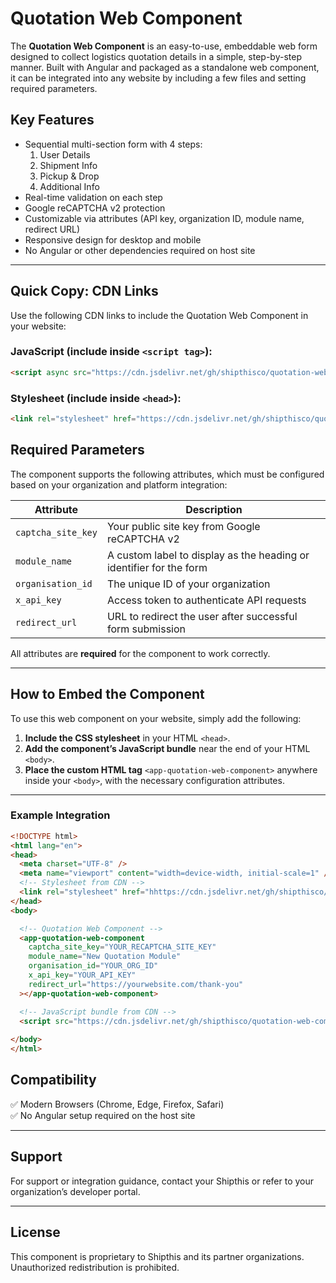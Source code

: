 # Quotation Web Component

The **Quotation Web Component** is an easy-to-use, embeddable web form designed to collect logistics quotation details in a simple, step-by-step manner. Built with Angular and packaged as a standalone web component, it can be integrated into any website by including a few files and setting required parameters.

## Key Features

- Sequential multi-section form with 4 steps:
  1. User Details
  2. Shipment Info
  3. Pickup & Drop
  4. Additional Info
- Real-time validation on each step
- Google reCAPTCHA v2 protection
- Customizable via attributes (API key, organization ID, module name, redirect URL)
- Responsive design for desktop and mobile
- No Angular or other dependencies required on host site

--- 
## Quick Copy: CDN Links

Use the following CDN links to include the Quotation Web Component in your website:

### JavaScript (include inside `<script tag>`):

```html
<script async src="https://cdn.jsdelivr.net/gh/shipthisco/quotation-web-component/dist/quotation-module/bundle.js"> </script>
```

### Stylesheet (include inside `<head>`):

```html
<link rel="stylesheet" href="https://cdn.jsdelivr.net/gh/shipthisco/quotation-web-component/dist/quotation-module/styles.css" />
```


## Required Parameters

The component supports the following attributes, which must be configured based on your organization and platform integration:

| Attribute          | Description                                                       |
|-------------------|-------------------------------------------------------------------|
| `captcha_site_key`| Your public site key from Google reCAPTCHA v2                     |
| `module_name`     | A custom label to display as the heading or identifier for the form |
| `organisation_id` | The unique ID of your organization                                |
| `x_api_key`       | Access token to authenticate API requests                         |
| `redirect_url`    | URL to redirect the user after successful form submission         |

All attributes are **required** for the component to work correctly.

---



## How to Embed the Component

To use this web component on your website, simply add the following:

1. **Include the CSS stylesheet** in your HTML `<head>`.
2. **Add the component’s JavaScript bundle** near the end of your HTML `<body>`.
3. **Place the custom HTML tag** `<app-quotation-web-component>` anywhere inside your `<body>`, with the necessary configuration attributes.

---


### Example Integration

```html
<!DOCTYPE html>
<html lang="en">
<head>
  <meta charset="UTF-8" />
  <meta name="viewport" content="width=device-width, initial-scale=1" />
  <!-- Stylesheet from CDN -->
  <link rel="stylesheet" href="hhttps://cdn.jsdelivr.net/gh/shipthisco/quotation-web-component/dist/quotation-module/styles.css" />
</head>
<body>

  <!-- Quotation Web Component -->
  <app-quotation-web-component
    captcha_site_key="YOUR_RECAPTCHA_SITE_KEY"
    module_name="New Quotation Module"
    organisation_id="YOUR_ORG_ID"
    x_api_key="YOUR_API_KEY"
    redirect_url="https://yourwebsite.com/thank-you"
  ></app-quotation-web-component>

  <!-- JavaScript bundle from CDN -->
  <script src="https://cdn.jsdelivr.net/gh/shipthisco/quotation-web-component/dist/quotation-module/bundle.js" async></script>
  
</body>
</html>
```

## Compatibility

 ✅ Modern Browsers (Chrome, Edge, Firefox, Safari) \
 ✅ No Angular setup required on the host site

---

## Support

For support or integration guidance, contact your Shipthis or refer to your organization’s developer portal.

---

## License

This component is proprietary to Shipthis and its partner organizations. Unauthorized redistribution is prohibited.

